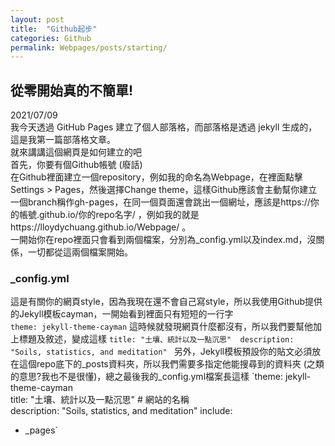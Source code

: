 ```yaml
---
layout: post
title:  "Github起步"
categories: Github
permalink: Webpages/posts/starting/  
---
```


## 從零開始真的不簡單!
2021/07/09  
我今天透過 GitHub Pages 建立了個人部落格，而部落格是透過 jekyll 生成的，這是我第一篇部落格文章。  
就來講講這個網頁是如何建立的吧  
首先，你要有個Github帳號 (廢話)  
在Github裡面建立一個repository，例如我的命名為Webpage，在裡面點擊Settings > Pages，然後選擇Change theme，這樣Github應該會主動幫你建立一個branch稱作gh-pages，在同一個頁面還會跳出一個網址，應該是https://你的帳號.github.io/你的repo名字/ ，例如我的就是https://lloydychuang.github.io/Webpage/ 。  
一開始你在repo裡面只會看到兩個檔案，分別為_config.yml以及index.md，沒關係，一切都從這兩個檔案開始。  

### _config.yml  
 
這是有關你的網頁style，因為我現在還不會自己寫style，所以我使用Github提供的Jekyll模板cayman，一開始看到裡面只有短短的一行字  
`theme: jekyll-theme-cayman`
這時候就發現網頁什麼都沒有，所以我們要幫他加上標題及敘述，變成這樣
`title: "土壤、統計以及一點沉思" 
description: "Soils, statistics, and meditation" `
另外，Jekyll模板預設你的貼文必須放在這個repo底下的_posts資料夾，所以我們需要多指定他能搜尋到的資料夾 (之類的意思?我也不是很懂)，總之最後我的_config.yml檔案長這樣
`theme: jekyll-theme-cayman  
title: "土壤、統計以及一點沉思"  # 網站的名稱  
description: "Soils, statistics, and meditation"
include:
  - _pages`
